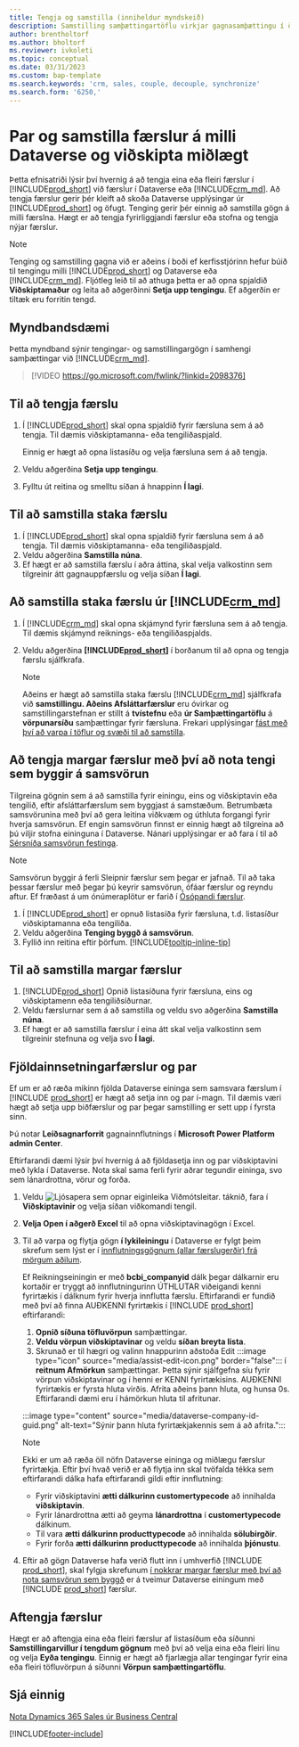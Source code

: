 ```yaml
---
title: Tengja og samstilla (inniheldur myndskeið)
description: Samstilling samþættingartöflu virkjar gagnasamþættingu í öllum færslum í töflu í Business Central og Dynamics 365 Sales töflu sem eru tengdar.
author: brentholtorf
ms.author: bholtorf
ms.reviewer: ivkoleti
ms.topic: conceptual
ms.date: 03/31/2023
ms.custom: bap-template
ms.search.keywords: 'crm, sales, couple, decouple, synchronize'
ms.search.form: '6250,'
---
```


# <a name="couple-and-synchronize-records-between-dataverse-and-business-central" />Par og samstilla færslur á milli  Dataverse  og viðskipta miðlægt

Þetta efnisatriði lýsir því hvernig á að tengja eina eða fleiri færslur í [!INCLUDE[prod_short](includes/prod_short.md)] við færslur í Dataverse eða [!INCLUDE[crm_md](includes/crm_md.md)]. Að tengja færslur gerir þér kleift að skoða Dataverse upplýsingar úr [!INCLUDE[prod_short](includes/prod_short.md)] og öfugt. Tenging gerir þér einnig að samstilla gögn á milli færslna. Hægt er að tengja fyrirliggjandi færslur eða stofna og tengja nýjar færslur.

> [!NOTE]
> Tenging og samstilling gagna við er aðeins í boði ef kerfisstjórinn hefur búið til tengingu milli [!INCLUDE[prod_short](includes/prod_short.md)] og Dataverse eða [!INCLUDE[crm_md](includes/crm_md.md)]. Fljótleg leið til að athuga þetta er að opna spjaldið **Viðskiptamaður** og leita að aðgerðinni **Setja upp tengingu**. Ef aðgerðin er tiltæk eru forritin tengd.

## <a name="video-example" />Myndbandsdæmi

Þetta myndband sýnir tengingar- og samstillingargögn í samhengi samþættingar við [!INCLUDE[crm_md](includes/crm_md.md)].

> [!VIDEO https://go.microsoft.com/fwlink/?linkid=2098376]

## <a name="to-couple-a-record" />Til að tengja færslu

1. Í [!INCLUDE[prod_short](includes/prod_short.md)] skal opna spjaldið fyrir færsluna sem á að tengja. Til dæmis viðskiptamanna- eða tengiliðaspjald.  

    Einnig er hægt að opna listasíðu og velja færsluna sem á að tengja.  

2. Veldu aðgerðina **Setja upp tengingu**.  
3. Fylltu út reitina og smelltu síðan á hnappinn **Í lagi**.  

## <a name="to-synchronize-a-single-record" />Til að samstilla staka færslu

1. Í [!INCLUDE[prod_short](includes/prod_short.md)] skal opna spjaldið fyrir færsluna sem á að tengja. Til dæmis viðskiptamanna- eða tengiliðaspjald.  
2. Veldu aðgerðina **Samstilla núna**.  
3. Ef hægt er að samstilla færslu í aðra áttina, skal velja valkostinn sem tilgreinir átt gagnauppfærslu og velja síðan **Í lagi**.  

## <a name="to-synchronize-a-single-record-from-includecrmmdincludescrmmdmd" />Að samstilla staka færslu úr [!INCLUDE[crm_md](includes/crm_md.md)]

1. Í [!INCLUDE[crm_md](includes/crm_md.md)] skal opna skjámynd fyrir færsluna sem á að tengja. Til dæmis skjámynd reiknings- eða tengiliðaspjalds.  
2. Veldu aðgerðina **[!INCLUDE[prod_short](includes/prod_short.md)]** í borðanum til að opna og tengja færslu sjálfkrafa.

    > [!Note]
    > Aðeins er hægt að samstilla staka færslu  [!INCLUDE[crm_md](includes/crm_md.md)]  sjálfkrafa við  **samstillingu. Aðeins Afsláttarfærslur**  eru óvirkar og samstillingarstefnan er stillt á  **tvístefnu**  eða  **úr Samþættingartöflu**  á  **vörpunarsíðu**  samþættingar fyrir færsluna. Frekari upplýsingar  [fást með því að varpa í töflur og svæði til að samstilla](admin-how-to-modify-table-mappings-for-synchronization.md#create-new-records).

## <a name="to-couple-multiple-records-using-match-based-coupling" />Að tengja margar færslur með því að nota tengi sem byggir á samsvörun

Tilgreina gögnin sem á að samstilla fyrir einingu, eins og viðskiptavin eða tengilið, eftir afsláttarfærslum sem byggjast á samstæðum. Betrumbæta samsvörunina með því að gera leitina viðkvæm og úthluta forgangi fyrir hverja samsvörun. Ef engin samsvörun finnst er einnig hægt að tilgreina að þú viljir stofna eininguna í Dataverse. Nánari upplýsingar er að fara í til að  [Sérsníða samsvörun festinga](admin-how-to-set-up-a-dynamics-crm-connection.md#customize-the-match-based-coupling).  

> [!NOTE]
> Samsvörun byggir á ferli Sleipnir færslur sem þegar er jafnað. Til að taka þessar færslur með þegar þú keyrir samsvörun, ófáar færslur og reyndu aftur. Ef fræðast á um ónúmeraplötur er farið í  [Ósópandi færslur](#uncoupling-records).

1. Í [!INCLUDE[prod_short](includes/prod_short.md)] er opnuð listasíða fyrir færsluna, t.d. listasíður viðskiptamanna eða tengiliða.
2. Veldu aðgerðina **Tenging byggð á samsvörun**.
3. Fyllið inn reitina eftir þörfum. [!INCLUDE[tooltip-inline-tip](includes/tooltip-inline-tip_md.md)]

## <a name="to-synchronize-multiple-records" />Til að samstilla margar færslur

1.  [!INCLUDE[prod_short](includes/prod_short.md)] Opnið listasíðuna fyrir færsluna, eins og viðskiptamenn eða tengiliðsíðurnar.  
2. Veldu færslurnar sem á að samstilla og veldu svo aðgerðina **Samstilla núna**.  
3. Ef hægt er að samstilla færslur í eina átt skal velja valkostinn sem tilgreinir stefnuna og velja svo **Í lagi**.  

## <a name="bulk-insert-and-couple-records" />Fjöldainnsetningarfærslur og par

Ef um er að ræða mikinn fjölda  Dataverse  eininga sem samsvara færslum í  [!INCLUDE [prod_short](includes/prod_short.md)] er hægt að setja inn og par í-magn. Til dæmis væri hægt að setja upp biðfærslur og par þegar samstilling er sett upp í fyrsta sinn.

Þú notar  **Leiðsagnarforrit**  gagnainnflutnings í  **Microsoft Power Platform  admin Center**.

Eftirfarandi dæmi lýsir því hvernig á að fjöldasetja inn og par viðskiptavini með lykla í Dataverse. Nota skal sama ferli fyrir aðrar tegundir eininga, svo sem lánardrottna, vörur og forða.

1. Veldu ![Ljósapera sem opnar eiginleika Viðmótsleitar.](media/ui-search/search_small.png "Segðu mér hvað þú vilt gera") táknið, fara í **Viðskiptavinir** og velja síðan viðkomandi tengil.
2.  **Velja Open í aðgerð Excel**  til að opna viðskiptavinagögn í Excel. <!--Don't they need to choose the customers that they want to import to Dataverse?-->
3. Til að varpa og flytja gögn  **í lykileiningu**  í  Dataverse er fylgt þeim skrefum sem lýst er í  [innflutningsgögnum (allar færslugerðir) frá mörgum aðilum](/power-platform/admin/import-data-all-record-types).  

    Ef Reikningseiningin er með  **bcbi_companyid**  dálk þegar dálkarnir eru kortaðir er tryggt að innflutningurinn ÚTHLUTAR viðeigandi kenni fyrirtækis í dálknum fyrir hverja innflutta færslu. Eftirfarandi er fundið með því að finna AUÐKENNI fyrirtækis í  [!INCLUDE [prod_short](includes/prod_short.md)] eftirfarandi:

    1.  **Opnið síðuna töfluvörpun**  samþættingar.
    2.  **Veldu vörpun viðskiptavinar**  og veldu  **síðan breyta lista**.
    3. Skrunað er til hægri og valinn hnappurinn aðstoða Edit  :::image type="icon" source="media/assist-edit-icon.png" border="false":::  í  **reitnum Afmörkun**  samþættingar. Þetta sýnir sjálfgefna síu fyrir vörpun viðskiptavinar og í henni er KENNI fyrirtækisins. AUÐKENNI fyrirtækis er fyrsta hluta virðis. Afrita aðeins þann hluta, og hunsa 0s. Eftirfarandi dæmi eru í hámörkun hluta til afritunar.

    :::image type="content" source="media/dataverse-company-id-guid.png" alt-text="Sýnir þann hluta fyrirtækjakennis sem á að afrita.":::

    > [!NOTE]
    > Ekki er um að ræða öll nöfn  Dataverse  eininga og miðlægu færslur fyrirtækja. Eftir því hvað verið er að flytja inn skal tvöfalda tékka sem eftirfarandi dálka hafa eftirfarandi gildi eftir innflutning:
    >
    >* Fyrir viðskiptavini  **ætti dálkurinn customertypecode**  að innihalda  **viðskiptavin**.
    >* Fyrir lánardrottna ætti að geyma  **lánardrottna**  í  **customertypecode** dálkinum. 
    >* Til vara  **ætti dálkurinn producttypecode**  að innihalda  **sölubirgðir**.
    >* Fyrir forða  **ætti dálkurinn producttypecode**  að innihalda  **þjónustu**.
 
4. Eftir að gögn  Dataverse  hafa verið flutt inn í umhverfið  [!INCLUDE [prod_short](includes/prod_short.md)], skal fylgja skrefunum  [í nokkrar margar færslur með því að nota samsvörun sem byggð](#to-couple-multiple-records-using-match-based-coupling)  er á tveimur  Dataverse  einingum með  [!INCLUDE [prod_short](includes/prod_short.md)]  færslur. 

## <a name="uncoupling-records" />Aftengja færslur

Hægt er að aftengja eina eða fleiri færslur af listasíðum eða síðunni **Samstillingarvillur í tengdum gögnum** með því að velja eina eða fleiri línu og velja **Eyða tengingu**. Einnig er hægt að fjarlægja allar tengingar fyrir eina eða fleiri töfluvörpun á síðunni **Vörpun samþættingartöflu**.

## <a name="see-also" />Sjá einnig

[Nota Dynamics 365 Sales úr Business Central](marketing-integrate-dynamicscrm.md)


[!INCLUDE[footer-include](includes/footer-banner.md)]
